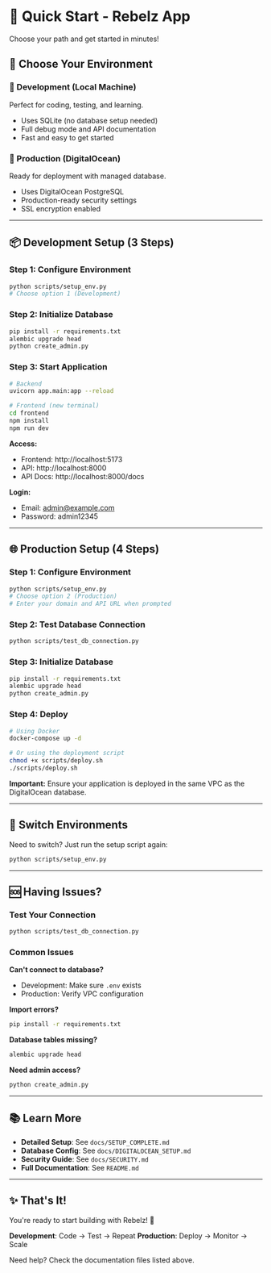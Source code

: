 # 🚀 Quick Start - Rebelz App

Choose your path and get started in minutes!

## 🎯 Choose Your Environment

### 🔧 Development (Local Machine)
Perfect for coding, testing, and learning.
- Uses SQLite (no database setup needed)
- Full debug mode and API documentation
- Fast and easy to get started

### 🚀 Production (DigitalOcean)
Ready for deployment with managed database.
- Uses DigitalOcean PostgreSQL
- Production-ready security settings
- SSL encryption enabled

---

## 📦 Development Setup (3 Steps)

### Step 1: Configure Environment
```bash
python scripts/setup_env.py
# Choose option 1 (Development)
```

### Step 2: Initialize Database
```bash
pip install -r requirements.txt
alembic upgrade head
python create_admin.py
```

### Step 3: Start Application
```bash
# Backend
uvicorn app.main:app --reload

# Frontend (new terminal)
cd frontend
npm install
npm run dev
```

**Access:**
- Frontend: http://localhost:5173
- API: http://localhost:8000
- API Docs: http://localhost:8000/docs

**Login:**
- Email: admin@example.com
- Password: admin12345

---

## 🌐 Production Setup (4 Steps)

### Step 1: Configure Environment
```bash
python scripts/setup_env.py
# Choose option 2 (Production)
# Enter your domain and API URL when prompted
```

### Step 2: Test Database Connection
```bash
python scripts/test_db_connection.py
```

### Step 3: Initialize Database
```bash
pip install -r requirements.txt
alembic upgrade head
python create_admin.py
```

### Step 4: Deploy
```bash
# Using Docker
docker-compose up -d

# Or using the deployment script
chmod +x scripts/deploy.sh
./scripts/deploy.sh
```

**Important:** Ensure your application is deployed in the same VPC as the DigitalOcean database.

---

## 🔄 Switch Environments

Need to switch? Just run the setup script again:
```bash
python scripts/setup_env.py
```

---

## 🆘 Having Issues?

### Test Your Connection
```bash
python scripts/test_db_connection.py
```

### Common Issues

**Can't connect to database?**
- Development: Make sure `.env` exists
- Production: Verify VPC configuration

**Import errors?**
```bash
pip install -r requirements.txt
```

**Database tables missing?**
```bash
alembic upgrade head
```

**Need admin access?**
```bash
python create_admin.py
```

---

## 📚 Learn More

- **Detailed Setup**: See `docs/SETUP_COMPLETE.md`
- **Database Config**: See `docs/DIGITALOCEAN_SETUP.md`
- **Security Guide**: See `docs/SECURITY.md`
- **Full Documentation**: See `README.md`

---

## ✨ That's It!

You're ready to start building with Rebelz! 🎉

**Development**: Code → Test → Repeat
**Production**: Deploy → Monitor → Scale

Need help? Check the documentation files listed above.

